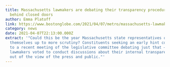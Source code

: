 ```yaml
---
title: Massachusetts lawmakers are debating their transparency procedures —
  behind closed doors
author: Emma Platoff
link: https://www.bostonglobe.com/2021/04/07/metro/massachusetts-lawmakers-are-debating-their-transparency-procedures-behind-closed-doors/?event=event12
category: news
date: 2021-04-07T22:13:00.000Z
extract: '"Could this be the year Massachusetts state representatives open
  themselves up to more scrutiny? Constituents seeking an early hint could look
  to a recent meeting of the legislative committee debating just that — when
  lawmakers voted to conduct discussions about their internal transparency rules
  out of the view of the press and public."'
---
```

